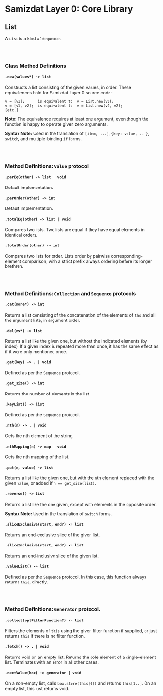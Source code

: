 Samizdat Layer 0: Core Library
==============================

List
----

A `List` is a kind of `Sequence`.

<br><br>
### Class Method Definitions

#### `.new(values*) -> list`

Constructs a list consisting of the given values, in order.
These equivalences hold for Samizdat Layer 0 source code:

```
v = [v1];      is equivalent to  v = List.new(v1);
v = [v1, v2];  is equivalent to  v = List.new(v1, v2);
[etc.]
```

**Note:** The equivalence requires at least one argument, even though
the function is happy to operate given zero arguments.

**Syntax Note:** Used in the translation of `[item, ...]`,
`{key: value, ...}`, `switch`, and multiple-binding `if` forms.


<br><br>
### Method Definitions: `Value` protocol

#### `.perEq(other) -> list | void`

Default implementation.

#### `.perOrder(other) -> int`

Default implementation.

#### `.totalEq(other) -> list | void`

Compares two lists. Two lists are equal if they have equal elements in
identical orders.

#### `.totalOrder(other) -> int`

Compares two lists for order. Lists order by pairwise corresponding-element
comparison, with a strict prefix always ordering before its longer brethren.


<br><br>
### Method Definitions: `Collection` and `Sequence` protocols

#### `.cat(more*) -> int`

Returns a list consisting of the concatenation of the elements
of `ths` and all the argument lists, in argument order.

#### `.del(ns*) -> list`

Returns a list like the given one, but without the indicated elements
(by index). If a given index is repeated more than once, it has the same
effect as if it were only mentioned once.

#### `.get(key) -> . | void`

Defined as per the `Sequence` protocol.

#### `.get_size() -> int`

Returns the number of elements in the list.

#### `.keyList() -> list`

Defined as per the `Sequence` protocol.

#### `.nth(n) -> . | void`

Gets the nth element of the string.

#### `.nthMapping(n) -> map | void`

Gets the nth mapping of the list.

#### `.put(n, value) -> list`

Returns a list like the given one, but with the `n`th element replaced
with the given `value`, or added if `n == get_size(list)`.

#### `.reverse() -> list`

Returns a list like the one given, except with elements in the opposite
order.

**Syntax Note:** Used in the translation of `switch` forms.

#### `.sliceExclusive(start, end?) -> list`

Returns an end-exclusive slice of the given list.

#### `.sliceInclusive(start, end?) -> list`

Returns an end-inclusive slice of the given list.

#### `.valueList() -> list`

Defined as per the `Sequence` protocol. In this case, this function always
returns `this`, directly.



<br><br>
### Method Definitions: `Generator` protocol.

#### `.collect(optFilterFunction?) -> list`

Filters the elements of `this` using the given filter function if supplied,
or just returns `this` if there is no filter function.

#### `.fetch() -> . | void`

Returns void on an empty list. Returns the sole element of a single-element
list. Terminates with an error in all other cases.

#### `.nextValue(box) -> generator | void`

On a non-empty list, calls `box.store(this[0])` and returns
`this[1..]`. On an empty list, this just returns void.
